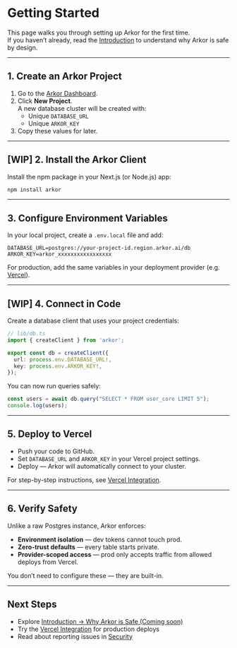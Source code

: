 # Getting Started

This page walks you through setting up Arkor for the first time.  
If you haven’t already, read the [Introduction](../introduction/index.md) to understand why Arkor is safe by design.

---

## 1. Create an Arkor Project

1. Go to the [Arkor Dashboard](https://arkor.io).
2. Click **New Project**.  
   A new database cluster will be created with:
   - Unique `DATABASE_URL`
   - Unique `ARKOR_KEY`
3. Copy these values for later.

---

## [WIP] 2. Install the Arkor Client

Install the npm package in your Next.js (or Node.js) app:

```bash
npm install arkor
````

---

## 3. Configure Environment Variables

In your local project, create a `.env.local` file and add:

```env
DATABASE_URL=postgres://your-project-id.region.arkor.ai/db
ARKOR_KEY=arkor_xxxxxxxxxxxxxxxxx
```

For production, add the same variables in your deployment provider (e.g. [Vercel](./vercel-integration.md)).

---

## [WIP] 4. Connect in Code

Create a database client that uses your project credentials:

```ts
// lib/db.ts
import { createClient } from 'arkor';

export const db = createClient({
  url: process.env.DATABASE_URL!,
  key: process.env.ARKOR_KEY!,
});
```

You can now run queries safely:

```ts
const users = await db.query("SELECT * FROM user_core LIMIT 5");
console.log(users);
```

---

## 5. Deploy to Vercel

* Push your code to GitHub.
* Set `DATABASE_URL` and `ARKOR_KEY` in your Vercel project settings.
* Deploy — Arkor will automatically connect to your cluster.

For step-by-step instructions, see [Vercel Integration](./vercel-integration.md).

---

## 6. Verify Safety

Unlike a raw Postgres instance, Arkor enforces:

* **Environment isolation** — dev tokens cannot touch prod.
* **Zero-trust defaults** — every table starts private.
* **Provider-scoped access** — prod only accepts traffic from allowed deploys from Vercel.

You don’t need to configure these — they are built-in.

---

## Next Steps

* Explore [Introduction → Why Arkor is Safe (Coming soon)](../introduction/index.md)
* Try the [Vercel Integration](./vercel-integration.md) for production deploys
* Read about reporting issues in [Security](../security/vulnerability-reporting.md)
